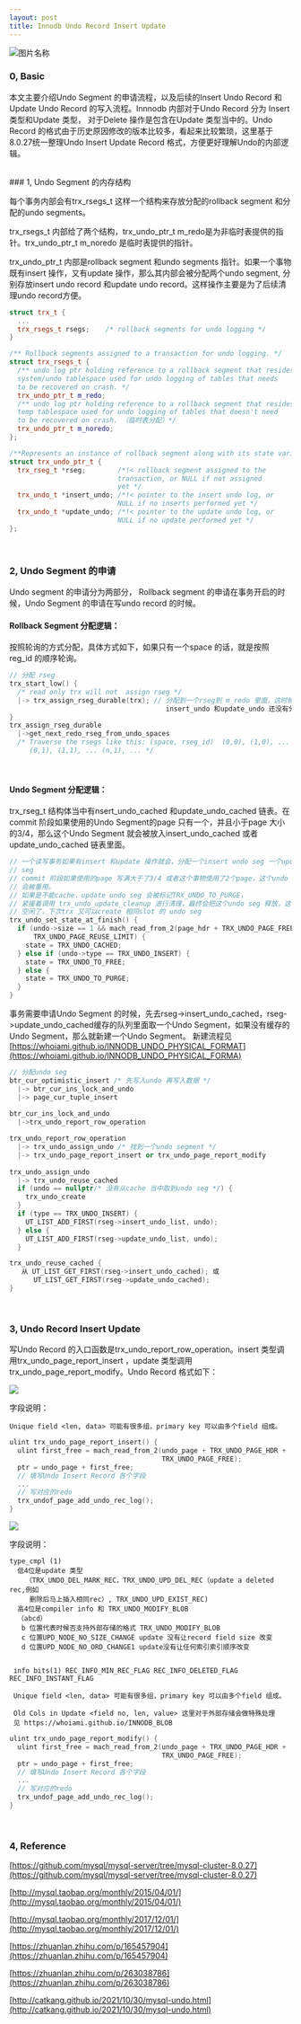 ```yaml
---
layout: post
title: Innodb Undo Record Insert Update
---
```



<img src="/public/images/2022-05-19/crown_trick.jpeg"  alt="图片名称" align=center />


<br>



### 0, Basic

本文主要介绍Undo Segment 的申请流程，以及后续的Insert Undo Record 和Update Undo Record 的写入流程。Innnodb 内部对于Undo Record 分为 Insert 类型和Update 类型， 对于Delete 操作是包含在Update 类型当中的。Undo Record 的格式由于历史原因修改的版本比较多，看起来比较繁琐，这里基于8.0.27统一整理Undo Insert Update Record 格式，方便更好理解Undo的内部逻辑。

<br>
### 1, Undo Segment 的内存结构

每个事务内部会有trx_rsegs_t 这样一个结构来存放分配的rollback segment 和分配的undo segments。

trx_rsegs_t 内部给了两个结构，trx_undo_ptr_t m_redo是为非临时表提供的指针。trx_undo_ptr_t m_noredo 是临时表提供的指针。

trx_undo_ptr_t 内部是rollback segment 和undo segments 指针。如果一个事物既有insert 操作，又有update 操作，那么其内部会被分配两个undo segment, 分别存放insert undo record 和update undo record。这样操作主要是为了后续清理undo record方便。

```c++
struct trx_t {
  ...
  trx_rsegs_t rsegs;    /* rollback segments for undo logging */
}

/** Rollback segments assigned to a transaction for undo logging. */
struct trx_rsegs_t {
  /** undo log ptr holding reference to a rollback segment that resides in
  system/undo tablespace used for undo logging of tables that needs
  to be recovered on crash. */
  trx_undo_ptr_t m_redo;
  /** undo log ptr holding reference to a rollback segment that resides in
  temp tablespace used for undo logging of tables that doesn't need
  to be recovered on crash. （临时表分配）*/
  trx_undo_ptr_t m_noredo;
};

/**Represents an instance of rollback segment along with its state variables.*/
struct trx_undo_ptr_t {
  trx_rseg_t *rseg;        /*!< rollback segment assigned to the
                           transaction, or NULL if not assigned
                           yet */
  trx_undo_t *insert_undo; /*!< pointer to the insert undo log, or
                           NULL if no inserts performed yet */
  trx_undo_t *update_undo; /*!< pointer to the update undo log, or
                           NULL if no update performed yet */
};


```

<br>


### 2, Undo Segment 的申请

Undo segment 的申请分为两部分， Rollback segment 的申请在事务开启的时候，Undo Segment 的申请在写undo record 的时候。

#### Rollback Segment 分配逻辑：

按照轮询的方式分配，具体方式如下，如果只有一个space 的话，就是按照reg_id 的顺序轮询。

```c++
// 分配 rseg
trx_start_low() {
  /* read only trx will not  assign rseg */
  |-> trx_assign_rseg_durable(trx); // 分配到一个rseg到 m_redo 里面，这时候
                                       insert_undo 和update_undo 还没有分配
}
trx_assign_rseg_durable
  |->get_next_redo_rseg_from_undo_spaces
  /* Traverse the rsegs like this: (space, rseg_id)  (0,0), (1,0), ... (n,0),
     (0,1), (1,1), ... (n,1), ... */
```


<br>

#### Undo Segment 分配逻辑：

trx_rseg_t 结构体当中有nsert_undo_cached 和update_undo_cached 链表。在commit 阶段如果使用的Undo Segment的page 只有一个，并且小于page 大小的3/4，那么这个Undo Segment 就会被放入insert_undo_cached 或者 update_undo_cached  链表里面。

```c++
// 一个读写事务如果有insert 和update 操作就会，分配一个insert undo seg 一个update undo
// seg
// commit 阶段如果使用的page 写满大于了3/4 或者这个事物使用了2个page，这个undo seg 就不
// 会被重用。
// 如果是不能cache，update undo seg 会被标记TRX_UNDO_TO_PURGE，
// 紧接着调用 trx_undo_update_cleanup 进行清理，最终会把这个undo seg 释放，这个slot 就
// 空闲了，下次trx 又可以create 相同slot 的 undo seg
trx_undo_set_state_at_finish() {
  if (undo->size == 1 && mach_read_from_2(page_hdr + TRX_UNDO_PAGE_FREE) <
      TRX_UNDO_PAGE_REUSE_LIMIT) {
    state = TRX_UNDO_CACHED;
  } else if (undo->type == TRX_UNDO_INSERT) {
    state = TRX_UNDO_TO_FREE;
  } else {
    state = TRX_UNDO_TO_PURGE;
  }
}
```



事务需要申请Undo Segment 的时候，先去rseg->insert_undo_cached，rseg->update_undo_cached缓存的队列里面取一个Undo Segment，如果没有缓存的 Undo Segment，那么就新建一个Undo Segment。
新建流程见[https://whoiami.github.io/INNODB_UNDO_PHYSICAL_FORMAT](https://whoiami.github.io/INNODB_UNDO_PHYSICAL_FORMA)



```c++
// 分配undo seg
btr_cur_optimistic_insert /* 先写入undo 再写入数据 */
  |-> btr_cur_ins_lock_and_undo
  |-> page_cur_tuple_insert
  
btr_cur_ins_lock_and_undo
  |->trx_undo_report_row_operation

trx_undo_report_row_operation
  |-> trx_undo_assign_undo /* 找到一个undo segment */
  |-> trx_undo_page_report_insert or trx_undo_page_report_modify
  
trx_undo_assign_undo
  |-> trx_undo_reuse_cached
  if (undo == nullptr/* 没有从cache 当中取到undo seg */) {
    trx_undo_create
  }
  if (type == TRX_UNDO_INSERT) {
    UT_LIST_ADD_FIRST(rseg->insert_undo_list, undo); 
  } else {
    UT_LIST_ADD_FIRST(rseg->update_undo_list, undo);
  }

trx_undo_reuse_cached {
   从 UT_LIST_GET_FIRST(rseg->insert_undo_cached); 或
      UT_LIST_GET_FIRST(rseg->update_undo_cached);
}
```


<br>

### 3, Undo Record Insert Update

写Undo Record 的入口函数是trx_undo_report_row_operation。insert 类型调用trx_undo_page_report_insert ，update 类型调用trx_undo_page_report_modify。Undo Record 格式如下：

![](/public/images/2022-05-19/undo_insert_record.png)

字段说明：

```
Unique field <len, data> 可能有很多组，primary key 可以由多个field 组成。
```



```c++
ulint trx_undo_page_report_insert() {
  ulint first_free = mach_read_from_2(undo_page + TRX_UNDO_PAGE_HDR +
                                      TRX_UNDO_PAGE_FREE);
  ptr = undo_page + first_free;
  // 填写Undo Insert Record 各个字段
  ...
  // 写对应的redo
  trx_undof_page_add_undo_rec_log(); 
}
```



![](/public/images/2022-05-19/undo_update_record.png)

字段说明：

```
type_cmpl (1)
  低4位是update 类型
    （TRX_UNDO_DEL_MARK_REC，TRX_UNDO_UPD_DEL_REC（update a deleted rec,例如
     删除后马上插入相同rec）, TRX_UNDO_UPD_EXIST_REC)
  高4位是compiler info 和 TRX_UNDO_MODIFY_BLOB
  （abcd）
   b 位置代表时候否支持外部存储的格式 TRX_UNDO_MODIFY_BLOB
   c 位置UPD_NODE_NO_SIZE_CHANGE update 没有让record field size 改变
   d 位置UPD_NODE_NO_ORD_CHANGE1 update没有让任何索引索引顺序改变 
  	
 
 info bits(1) REC_INFO_MIN_REC_FLAG REC_INFO_DELETED_FLAG REC_INFO_INSTANT_FLAG
 
 Unique field <len, data> 可能有很多组，primary key 可以由多个field 组成。
 
 Old Cols in Update <field no, len, value> 这里对于外部存储会做特殊处理
 见 https://whoiami.github.io/INNODB_BLOB
```



```c++
ulint trx_undo_page_report_modify() {
  ulint first_free = mach_read_from_2(undo_page + TRX_UNDO_PAGE_HDR +
                                      TRX_UNDO_PAGE_FREE);
  ptr = undo_page + first_free;
  // 填写Undo Insert Record 各个字段
  ...
  // 写对应的redo
  trx_undof_page_add_undo_rec_log(); 
}
```



<br>




### 4, Reference

[https://github.com/mysql/mysql-server/tree/mysql-cluster-8.0.27](https://github.com/mysql/mysql-server/tree/mysql-cluster-8.0.27)

[http://mysql.taobao.org/monthly/2015/04/01/](http://mysql.taobao.org/monthly/2015/04/01/)

[http://mysql.taobao.org/monthly/2017/12/01/](http://mysql.taobao.org/monthly/2017/12/01/)

[https://zhuanlan.zhihu.com/p/165457904](https://zhuanlan.zhihu.com/p/165457904)

[https://zhuanlan.zhihu.com/p/263038786](https://zhuanlan.zhihu.com/p/263038786)

[http://catkang.github.io/2021/10/30/mysql-undo.html](http://catkang.github.io/2021/10/30/mysql-undo.html)
